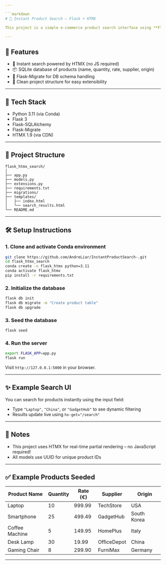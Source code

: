```yaml
---

```markdown
# 🛒 Instant Product Search – Flask + HTMX

This project is a simple e-commerce product search interface using **Flask**, **HTMX**, and **SQLite**. It allows real-time, client-friendly search of product data rendered in a dynamic HTML table using HTMX.

---
```


## 🚀 Features

- 🔎 Instant search powered by HTMX (no JS required)
- 📦 SQLite database of products (name, quantity, rate, supplier, origin)
- 💾 Flask-Migrate for DB schema handling
- 📁 Clean project structure for easy extensibility

---

## 🧰 Tech Stack

- Python 3.11 (via Conda)
- Flask 3
- Flask-SQLAlchemy
- Flask-Migrate
- HTMX 1.9 (via CDN)

---

## 📂 Project Structure

```
flask_htmx_search/
│
├── app.py
├── models.py
├── extensions.py
├── requirements.txt
├── migrations/
├── templates/
│   ├── index.html
│   └── search_results.html
└── README.md
```

---

## 🛠️ Setup Instructions

### 1. Clone and activate Conda environment

```bash
git clone https://github.com/AndreLiar/InstantProductSearch-.git
cd flask_htmx_search
conda create -n flask_htmx python=3.11
conda activate flask_htmx
pip install -r requirements.txt
```

### 2. Initialize the database

```bash
flask db init
flask db migrate -m "Create product table"
flask db upgrade
```

### 3. Seed the database

```bash
flask seed
```

### 4. Run the server

```bash
export FLASK_APP=app.py
flask run
```

Visit `http://127.0.0.1:5000` in your browser.

---

## ✨ Example Search UI

You can search for products instantly using the input field:

- Type `"Laptop"`, `"China"`, or `"GadgetHub"` to see dynamic filtering
- Results update live using `hx-get="/search"`

---

## 📌 Notes

- This project uses HTMX for real-time partial rendering – no JavaScript required!
- All models use UUID for unique product IDs

---

## ✅ Example Products Seeded

| Product Name    | Quantity | Rate (€) | Supplier    | Origin      |
|----------------|----------|----------|-------------|-------------|
| Laptop         | 10       | 999.99   | TechStore   | USA         |
| Smartphone     | 25       | 499.49   | GadgetHub   | South Korea |
| Coffee Machine | 5        | 149.95   | HomePlus    | Italy       |
| Desk Lamp      | 30       | 19.99    | OfficeDepot | China       |
| Gaming Chair   | 8        | 299.90   | FurniMax    | Germany     |

---

